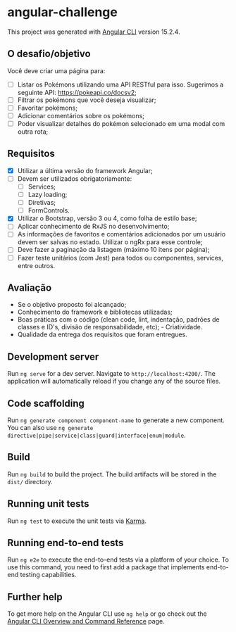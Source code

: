 # angular-challenge

This project was generated with [Angular CLI](https://github.com/angular/angular-cli) version 15.2.4.

## O desafio/objetivo
Você deve criar uma página para:
- [ ] Listar os Pokémons utilizando uma API RESTful para isso. Sugerimos a seguinte API: https://pokeapi.co/docsv2;
- [ ] Filtrar os pokémons que você deseja visualizar;
- [ ] Favoritar pokémons;
- [ ] Adicionar comentários sobre os pokémons;
- [ ] Poder visualizar detalhes do pokémon selecionado em uma modal com outra rota;

## Requisitos
- [x]  Utilizar a última versão do framework Angular;
- [ ]  Devem ser utilizados obrigatoriamente:
    - [ ]  Services;
    - [ ]  Lazy loading;
    - [ ]  Diretivas;
    - [ ]  FormControls.
- [x]  Utilizar o Bootstrap, versão 3 ou 4, como folha de estilo base;
- [ ]  Aplicar conhecimento de RxJS no desenvolvimento;
- [ ]  As informações de favoritos e comentários adicionados por um usuário devem ser salvas no estado. Utilizar o ngRx para esse controle;
- [ ]  Deve fazer a paginação da listagem (máximo 10 itens por página);
- [ ]  Fazer teste unitários (com Jest) para todos ou componentes, services, entre outros.

## Avaliação
- Se o objetivo proposto foi alcançado;
- Conhecimento do framework e bibliotecas utilizadas;
- Boas práticas com o código (clean code, lint, indentação, padrões de classes e ID's, divisão de responsabilidade, etc); - Criatividade.
- Qualidade da entrega dos requisitos que foram entregues.

## Development server

Run `ng serve` for a dev server. Navigate to `http://localhost:4200/`. The application will automatically reload if you change any of the source files.

## Code scaffolding

Run `ng generate component component-name` to generate a new component. You can also use `ng generate directive|pipe|service|class|guard|interface|enum|module`.

## Build

Run `ng build` to build the project. The build artifacts will be stored in the `dist/` directory.

## Running unit tests

Run `ng test` to execute the unit tests via [Karma](https://karma-runner.github.io).

## Running end-to-end tests

Run `ng e2e` to execute the end-to-end tests via a platform of your choice. To use this command, you need to first add a package that implements end-to-end testing capabilities.

## Further help

To get more help on the Angular CLI use `ng help` or go check out the [Angular CLI Overview and Command Reference](https://angular.io/cli) page.

